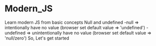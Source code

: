 # Modern_JS
Learn modern JS from basic concepts 
   Null and undefined
    -null => intentionally have no value (browser set default value => 'undefined')
    -undefined => unintentionally have no value  (browser set default value => 'null/zero')
So, Let's get started
